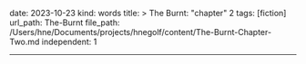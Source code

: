 date: 2023-10-23
kind: words
title: >
  The Burnt: "chapter" 2
tags: [fiction]
url_path: The-Burnt
file_path: /Users/hne/Documents/projects/hnegolf/content/The-Burnt-Chapter-Two.md
independent: 1

---
